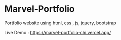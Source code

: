 # Marvel-Portfolio
Portfolio website using html, css , js, jquery, bootstrap 


Live Demo : https://marvel-portfolio-chi.vercel.app/
